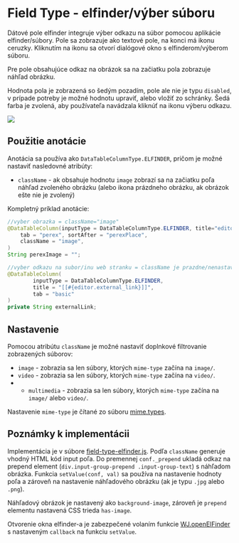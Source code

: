 # Field Type - elfinder/výber súboru

Dátové pole elfinder integruje výber odkazu na súbor pomocou aplikácie elfinder/súbory. Pole sa zobrazuje ako textové pole, na konci má ikonu ceruzky. Kliknutím na ikonu sa otvorí dialógové okno s elfinderom/výberom súboru.

Pre pole obsahujúce odkaz na obrázok sa na začiatku pola zobrazuje náhľad obrázku.

Hodnota pola je zobrazená so šedým pozadím, pole ale nie je typu ```disabled```, v prípade potreby je možné hodnotu upraviť, alebo vložiť zo schránky. Šedá farba je zvolená, aby používateľa navádzala kliknúť na ikonu výberu odkazu.

![](field-type-elfinder.png)

## Použitie anotácie

Anotácia sa používa ako ```DataTableColumnType.ELFINDER```, pričom je možné nastaviť nasledovné atribúty:

- ```className``` - ak obsahuje hodnotu ```image``` zobrazí sa na začiatku poľa náhľad zvoleného obrázku (alebo ikona prázdneho obrázku, ak obrázok ešte nie je zvolený)

Kompletný príklad anotácie:

```java
//vyber obrazka = className="image"
@DataTableColumn(inputType = DataTableColumnType.ELFINDER, title="editor.perex.image",
    tab = "perex", sortAfter = "perexPlace",
    className = "image",
)
String perexImage = "";

//vyber odkazu na subor/inu web stranku = className je prazdne/nenastavene
@DataTableColumn(
        inputType = DataTableColumnType.ELFINDER,
        title = "[[#{editor.external_link}]]",
        tab = "basic"
)
private String externalLink;
```

## Nastavenie

Pomocou atribútu `className` je možné nastaviť doplnkové filtrovanie zobrazených súborov:

- `image` - zobrazia sa len súbory, ktorých `mime-type` začína na `image/`.
- `video` - zobrazia sa len súbory, ktorých `mime-type` začína na `video/`.
- - `multimedia` - zobrazia sa len súbory, ktorých `mime-type` začína na `image/` alebo `video/`.

Nastavenie `mime-type` je čítané zo súboru [mime.types](../../../../src/main/webapp/WEB-INF/mime.types).

## Poznámky k implementácii

Implementácia je v súbore [field-type-elfinder.js](../../../../src/main/webapp/admin/v9/npm_packages/webjetdatatables/field-type-elfinder.js). Podľa ```className``` generuje vhodný HTML kód input poľa. Do premennej ```conf._prepend``` ukladá odkaz na prepend element (```div.input-group-prepend .input-group-text```) s náhľadom obrázka. Funkcia ```setValue(conf, val)``` sa používa na nastavenie hodnoty poľa a zároveň na nastavenie náhľadového obrázku (ak je typu ```.jpg``` alebo ```.png```).

Náhľadový obrázok je nastavený ako ```background-image```, zároveň je ```prepend``` elementu nastavená CSS trieda ```has-image```.

Otvorenie okna elfinder-a je zabezpečené volaním funkcie [WJ.openElFinder](../frameworks/webjetjs.md#iframe-dialóg) s nastaveným ```callback``` na funkciu ```setValue```.